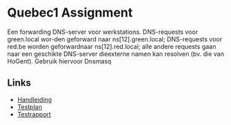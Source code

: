 # Quebec1 Assignment

Een forwarding DNS-server voor werkstations. DNS-requests voor green.local wor-den geforward naar ns[12].green.local; DNS-requests voor red.be worden geforwardnaar ns[12].red.local; alle andere requests gaan naar een geschikte DNS-server dieexterne namen kan resolven (bv. die van HoGent). Gebruik hiervoor Dnsmasq

## Links
* [Handleiding](./Handleiding.md)
* [Testplan](./Testplan.md)
* [Testrapport](./Testrapport.md)